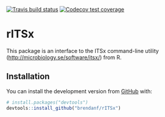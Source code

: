 
<!-- badges: start -->

[![Travis build
status](https://travis-ci.org/brendanf/rITSx.svg?branch=master)](https://travis-ci.org/brendanf/rITSx)
[![Codecov test
coverage](https://codecov.io/gh/brendanf/rITSx/branch/master/graph/badge.svg)](https://codecov.io/gh/brendanf/rITSx?branch=master)
<!-- badges: end -->

<!-- README.md is generated from README.Rmd. Please edit that file -->

# rITSx

This package is an interface to the ITSx command-line utility
(<http://microbiology.se/software/itsx/>) from R.

## Installation

You can install the development version from
[GitHub](https://github.com/) with:

``` r
# install.packages("devtools")
devtools::install_github("brendanf/rITSx")
```
